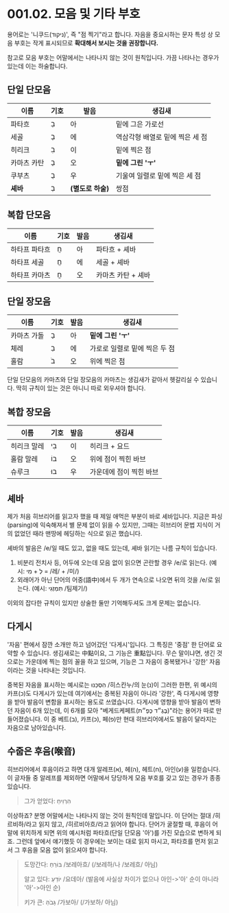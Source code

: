 # 001.02. 모음 및 기타 부호
용어로는 '니쿠드(ניקוד)', 즉 "점 찍기"라고 합니다.
자음을 중요시하는 문자 특성 상 모음 부호는 작게
표시되므로 **확대해서 보시는 것을 권장합니다.**

참고로 모음 부호는 어말에서는 나타나지 않는 것이 원칙입니다.
가끔 나타나는 경우가 있는데 이는 하술합니다.
## 단일 단모음
| 이름 | 기호 | 발음 | 생김새 |
| - | - | - | - |
| 파타흐 | בַ | 아 | 밑에 그은 가로선 |
| 세골 | בֶ | 에 | 역삼각형 배열로 밑에 찍은 세 점 |
| 히리크 | בִ | 이 | 밑에 찍은 점 |
| 카마츠 카탄 | בָ | 오 | **밑에 그린 'ㅜ'** |
| 쿠부츠 | בֻ | 우 | 기울여 일렬로 밑에 찍은 세 점 |
| **셰바** | בְ | **(별도로 하술)** | 쌍점 |
## 복합 단모음
| 이름 | 기호 | 발음 | 생김새 |
| - | - | - | - |
| 하타프 파타흐 | חֲ | 아 | 파타흐 + 셰바 |
| 하타프 세골 | חֱ | 에 | 세골 + 셰바 |
| 하타프 카마츠 | חֳ | 오 | 카마츠 카탄 + 셰바 |
## 단일 장모음
| 이름 | 기호 | 발음 | 생김새 |
| - | - | - | - |
| 카마츠 가돌 | בָ | 아 | **밑에 그린 'ㅜ'** |
| 체레 | בֵ | 에 | 가로로 일렬로 밑에 찍은 두 점 |
| 홀람 | בֹ | 오 | 위에 찍은 점 |

단일 단모음의 카마츠와 단일 장모음의 카마츠는 생김새가 같아서
헷갈리실 수 있습니다. 딱히 규칙이 있는 것은 아니니 따로
외우셔야 합니다.
## 복합 장모음
| 이름 | 기호 | 발음 | 생김새 |
| - | - | - | - |
| 히리크 말레 | בִי | 이 | 히리크 + 요드 |
| 홀람 말레 | בוֹ | 오 | 위에 점이 찍힌 바브 |
| 슈루크 | בוּ | 우 | 가운데에 점이 찍힌 바브 |
## 셰바
제가 처음 히브리어를 읽고자 했을 때 제일 애먹은 부분이 바로 셰바입니다.
지금은 파싱(parsing)에 익숙해져서 별 문제 없이 읽을 수 있지만,
그때는 히브리어 문법 지식이 거의 없었던 때라 맨땅에 헤딩하는 식으로 읽곤 했습니다.

셰바의 발음은 /e/일 때도 있고, 없을 때도 있는데,
셰바 읽기는 나름 규칙이 있습니다.
1. 비분리 전치사 등, 어두에 오는데 모음 없이 읽으면 곤란할 경우 /e/로 읽는다. (예시: לְ + מִי = /레/ + /미/)
2. 외래어가 아닌 단어의 어중(語中)에서 두 개가 연속으로 나오면 뒤의 것을 /e/로 읽는다. (예시: תִּמְזְגִי /팀제기/)

이외의 잡다한 규칙이 있지만 상술한 둘만 기억해두셔도 크게 문제는 없습니다.
## 다게시
'자음' 편에서 잠깐 소개만 하고 넘어갔던
'다게시'입니다. 그 특징은 '중점' 한 단어로 요약할 수
있습니다. 생김새로는 中點이요, 그 기능은 重點입니다. 무슨 말이냐면,
생긴 것으로는 가운데에 찍는 점의 꼴을 하고 있으며, 기능은
그 자음이 중복됐거나 '강한' 자음이라는 것을 나타내는 것입니다.

중복된 자음을 표시하는 예시로는 הִסְכַּנּוּ /히스칸누/의 눈(נ)이
그러한 한편, 위 예시의 카프(כ)도 다게시가 있는데 여기에서는
중복된 자음이 아니라 '강한', 즉 다게시에 영향을 받아
발음이 변함을 표시하는 용도로 쓰였습니다. 다게시에
영향을 받아 발음이 변하던 자음이 6개 있는데, 이 6개를
모아 "베게드케페트(בֶּגֶ״ד כֶּפֶ״ת)"라는 용어가 따로
만들어졌습니다. 이 중 베트(ב), 카프(כ), 페(פ)만 현대 히브리어에서도
발음이 달라지는 자음으로 남아있습니다.
## 수줍은 후음(喉音)
히브리어에서 후음이라고 하면 대개
알레프(א), 헤(ה), 헤트(ח), 아인(ע)을 일컫습니다.
이 글자들 중 알레프를 제외하면 어말에서 당당하게 모음 부호를
갖고 있는 경우가 종종 있습니다.
> 그가 얻었다: הִרְוִיחַ

이상하죠? 분명 어말에서는 나타나지 않는 것이 원칙인데
말입니다. 이 단어는 절대 /히르비하/라고 읽지 않고,
/히르비아흐/라고 읽어야 합니다. 단어가 굴절할 때,
후음이 어말에 위치하게 되면 위의 예시처럼
파타흐(단일 단모음 '아')를 가진 모습으로 변하게 되죠. 그런데
앞에서 얘기했듯 이 경우에는 보이는 대로 읽지 마시고,
파타흐를 먼저 읽고서 그 후음을 모음 없이 읽으셔야 합니다.
> 도망간다: בּוֹרֵחַ /보레아흐/ (/보레하/나 /보레흐/ 아님)
> 
> 알고 있다: יוֹדֵעַ /요데아/ (발음에 사실상 차이가 없으나 아인->'아' 순이 아니라 '아'->아인 순)
> 
> 키가 큰: גָּבֹהַּ /가보아/ (/가보하/ 아님)
